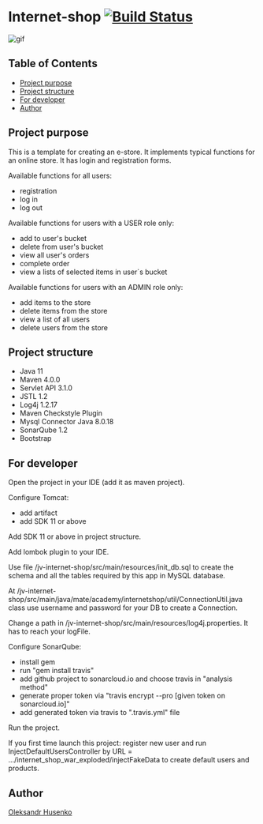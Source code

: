# Internet-shop [![Build Status](https://travis-ci.com/vztot/internet-shop.svg?branch=master)](https://travis-ci.com/vztot/internet-shop)

![gif](doc/img/sign-in.gif)

## Table of Contents

* [Project purpose](#project-purpose)
* [Project structure](#project-structure)
* [For developer](#for-developer)
* [Author](#author)

## Project purpose

This is a template for creating an e-store. It implements typical functions for an online store. It has login and registration forms.

Available functions for all users:
* registration
* log in
* log out

Available functions for users with a USER role only:
* add to user's bucket
* delete from user's bucket
* view all user's orders
* complete order
* view a lists of selected items in user`s bucket

Available functions for users with an ADMIN role only:
* add items to the store
* delete items from the store
* view a list of all users
* delete users from the store

## Project structure

* Java 11
* Maven 4.0.0
* Servlet API 3.1.0
* JSTL 1.2
* Log4j 1.2.17
* Maven Checkstyle Plugin
* Mysql Connector Java 8.0.18
* SonarQube 1.2
* Bootstrap

## For developer

Open the project in your IDE (add it as maven project).

Configure Tomcat:
* add artifact
* add SDK 11 or above

Add SDK 11 or above in project structure.

Add lombok plugin to your IDE.

Use file /jv-internet-shop/src/main/resources/init_db.sql to create the schema and all the tables required by this app in MySQL database.

At /jv-internet-shop/src/main/java/mate/academy/internetshop/util/ConnectionUtil.java class use username and password for your DB to create a Connection.

Change a path in /jv-internet-shop/src/main/resources/log4j.properties. It has to reach your logFile.

Configure SonarQube:
* install gem
* run "gem install travis"
* add github project to sonarcloud.io and choose travis in "analysis method"
* generate proper token via "travis encrypt --pro [given token on sonarcloud.io]"
* add generated token via travis to ".travis.yml" file

Run the project.

If you first time launch this project: register new user and run InjectDefaultUsersController by URL = .../internet_shop_war_exploded/injectFakeData to create default users and products.

## Author

[Oleksandr Husenko](https://github.com/vztot)
